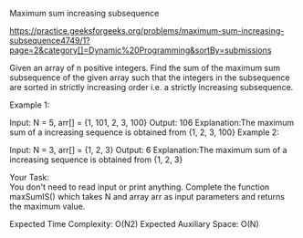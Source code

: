 Maximum sum increasing subsequence

https://practice.geeksforgeeks.org/problems/maximum-sum-increasing-subsequence4749/1?page=2&category[]=Dynamic%20Programming&sortBy=submissions

Given an array of n positive integers. Find the sum of the maximum sum subsequence of the given array such that the integers in the subsequence are sorted in strictly increasing order i.e. a strictly increasing subsequence. 

Example 1:

Input: N = 5, arr[] = {1, 101, 2, 3, 100} 
Output: 106
Explanation:The maximum sum of a
increasing sequence is obtained from
{1, 2, 3, 100}
Example 2:

Input: N = 3, arr[] = {1, 2, 3}
Output: 6
Explanation:The maximum sum of a
increasing sequence is obtained from
{1, 2, 3}

Your Task:  
You don't need to read input or print anything. Complete the function maxSumIS() which takes N and array arr as input parameters and returns the maximum value.


Expected Time Complexity: O(N2)
Expected Auxiliary Space: O(N)
